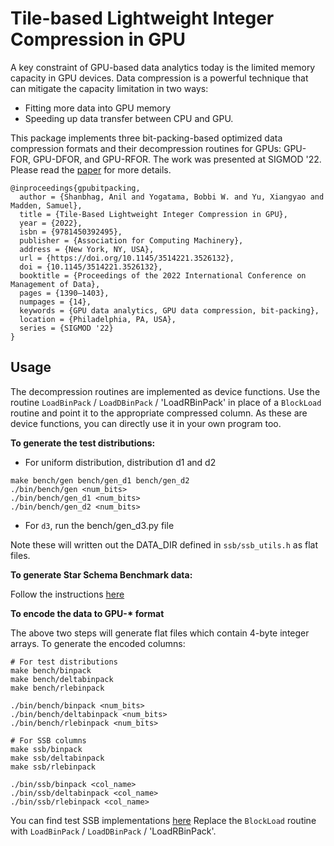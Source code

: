 # Tile-based Lightweight Integer Compression in GPU

A key constraint of GPU-based data analytics today is the limited memory capacity in GPU devices. Data compression is a powerful technique that can mitigate the capacity limitation in two ways:

* Fitting more data into GPU memory  
* Speeding up data transfer between CPU and GPU.

This package implements three bit-packing-based optimized data compression formats and their decompression routines for GPUs: GPU-FOR, GPU-DFOR, and GPU-RFOR. The work was presented at SIGMOD '22. Please read the [paper](https://dl.acm.org/doi/abs/10.1145/3514221.3526132) for more details. 

```
@inproceedings{gpubitpacking,
  author = {Shanbhag, Anil and Yogatama, Bobbi W. and Yu, Xiangyao and Madden, Samuel},
  title = {Tile-Based Lightweight Integer Compression in GPU},
  year = {2022},
  isbn = {9781450392495},
  publisher = {Association for Computing Machinery},
  address = {New York, NY, USA},
  url = {https://doi.org/10.1145/3514221.3526132},
  doi = {10.1145/3514221.3526132},
  booktitle = {Proceedings of the 2022 International Conference on Management of Data},
  pages = {1390–1403},
  numpages = {14},
  keywords = {GPU data analytics, GPU data compression, bit-packing},
  location = {Philadelphia, PA, USA},
  series = {SIGMOD '22}
}
```

Usage
---

The decompression routines are implemented as device functions. Use the routine `LoadBinPack` / `LoadDBinPack` / 'LoadRBinPack' in place of a `BlockLoad` routine and point it to the appropriate compressed column. As these are device functions, you can directly use it in your own program too.

**To generate the test distributions:**

* For uniform distribution, distribution d1 and d2

```
make bench/gen bench/gen_d1 bench/gen_d2
./bin/bench/gen <num_bits>
./bin/bench/gen_d1 <num_bits>
./bin/bench/gen_d2 <num_bits>
```

* For `d3`, run the bench/gen_d3.py file

Note these will written out the DATA_DIR defined in `ssb/ssb_utils.h` as flat files.

**To generate Star Schema Benchmark data:**

Follow the instructions [here](https://github.com/anilshanbhag/crystal)

**To encode the data to GPU-\* format**

The above two steps will generate flat files which contain 4-byte integer arrays. To generate the encoded columns:

```
# For test distributions
make bench/binpack
make bench/deltabinpack
make bench/rlebinpack

./bin/bench/binpack <num_bits>
./bin/bench/deltabinpack <num_bits>
./bin/bench/rlebinpack <num_bits>

# For SSB columns
make ssb/binpack
make ssb/deltabinpack
make ssb/rlebinpack

./bin/ssb/binpack <col_name>
./bin/ssb/deltabinpack <col_name>
./bin/ssb/rlebinpack <col_name>
```

You can find test SSB implementations [here](https://github.com/anilshanbhag/crystal/tree/master/src/ssb)
Replace the `BlockLoad` routine with `LoadBinPack` / `LoadDBinPack` / 'LoadRBinPack'.
